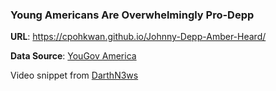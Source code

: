 ### Young Americans Are Overwhelmingly Pro-Depp

**URL**: https://cpohkwan.github.io/Johnny-Depp-Amber-Heard/

**Data Source**: <a href="https://today.yougov.com/topics/politics/articles-reports/2022/05/23/amber-heard-and-johnny-depp-trial-yougov-poll-may-" target=_blank>YouGov America</a>

Video snippet from <a href="https://www.youtube.com/watch?v=T0z3-UEADVI" target=_blank>DarthN3ws</a>
